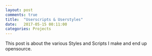 ```yaml
---
layout: post
comments: true
title:  "Userscripts & Userstyles"
date:   2017-05-15 00:11:00
categories: Projects
---
```


This post is about the various Styles and Scripts I make and end up opensource. 